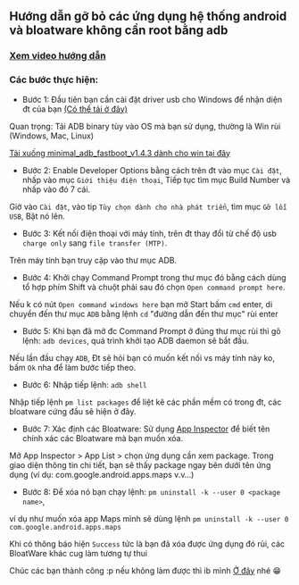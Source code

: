 ## Hướng dẫn gỡ bỏ các ứng dụng hệ thống android và bloatware không cần root bằng adb
### [Xem video hướng dẫn](https://youtu.be/FlM7-xMkdDU)
### Các bước thực hiện:
- Bước 1: Đầu tiên bạn cần cài đặt driver usb cho Windows để nhận diện đt của bạn [(Có thể tải ở đây)](https://developer.android.com/studio/run/oem-usb.html)

Quan trọng: Tải ADB binary tùy vào OS mà bạn sử dụng, thường là Win rùi (Windows, Mac, Linux)

[Tải xuống minimal_adb_fastboot_v1.4.3 dành cho win tại đây](https://github.com/DauDau432/Remove-App/blob/main/minimal-adb-and-fastboot.zip?raw=true)

- Bước 2: Enable Developer Options bằng cách trên đt vào mục `Cài đặt`, nhấp vào mục `Giới thiệu điện thoại`, Tiếp tục tìm mục Build Number và nhấp vào đó 7 cái.

Giờ vào `Cài đặt`, vào tip `Tùy chọn dành cho nhà phát triển`, tìm mục `Gỡ lỗi USB`, Bật nó lên.

- Bước 3: Kết nối điện thoại với máy tính, trên đt thay đổi từ chế độ usb `charge only` sang `file transfer (MTP)`.

Trên máy tính bạn truy cập vào thư mục ADB.

- Bước 4: Khởi chạy Command Prompt trong thư mục đó bằng cách dùng tổ hợp phím Shift và chuột phải sau đó chọn `Open command prompt here`.

Nếu k có nút `Open command windows here` bạn mở Start bấm `cmd` enter, di chuyển đến thư mục `ADB` bằng lệnh `cd` "đường dẫn đến thư mục" rùi enter

- Bước 5: Khi bạn đã mở đc Command Prompt ở đúng thư mục rùi thì gõ lệnh: `adb devices`, quá trình khởi tạo ADB daemon sẽ bắt đầu.

Nếu lần đầu chạy `ADB`, Đt sẽ hỏi bạn có muốn kết nối vs máy tính này ko, bấm `Ok` nha để làm bước tiếp theo.

- Bước 6: Nhập tiếp lệnh: `adb shell`

Nhập tiếp lệnh `pm list packages` để liệt kê các phần mềm có trong đt, các bloatware cứng đầu sẽ hiện ở đây.

- Bước 7: Xác định các Bloatware: Sử dụng [App Inspector](https://play.google.com/store/apps/details?id=com.ubqsoft.sec01) để biết tên chính xác các Bloatware mà bạn muốn xóa.
  
Mở App Inspector > App List > chọn ứng dụng cần xem package. Trong giao diện thông tin chi tiết, bạn sẽ thấy package ngay bên dưới tên ứng dụng (ví dụ: com.google.android.apps.maps v.v…)

- Bước 8: Để xóa nó bạn chạy lệnh: `pm uninstall -k --user 0 <package name>`, 
 
ví dụ như muốn xóa app Maps mình sẽ dùng lệnh `pm uninstall -k --user 0 com.google.android.apps.maps`

Khi có thông báo hiện `Success` tức là bạn đã xóa được ứng dụng đó rùi, các BloatWare khác cug làm tương tự thui

Chúc các bạn thành công :p nếu không làm được thì ib mình [Ở đây](https://zalo.me/0983538806) nhé 😁
